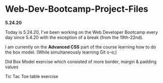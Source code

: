 # Web-Dev-Bootcamp-Project-Files

**5.24.20**

Today is 5.24.20, I've been working on the Web Developer Bootcamp every day since 5.4.20 with the exception of a break (from the 19th-22nd).


I am currently on the **Advanced CSS** part of the course learning how to do the box model. (While simultaneously  learning Git o-o;)



Did Box Model exercise which consisted of more border, margin & padding values

Tic Tac Toe table exercise